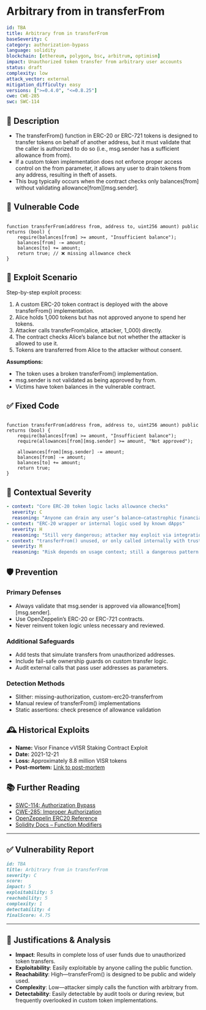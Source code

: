 # Arbitrary from in transferFrom

```YAML
id: TBA
title: Arbitrary from in transferFrom
baseSeverity: C
category: authorization-bypass
language: solidity
blockchain: [ethereum, polygon, bsc, arbitrum, optimism]
impact: Unauthorized token transfer from arbitrary user accounts
status: draft
complexity: low
attack_vector: external
mitigation_difficulty: easy
versions: [">=0.4.0", "<=0.8.25"]
cwe: CWE-285
swc: SWC-114
```

## 📝 Description

- The transferFrom() function in ERC-20 or ERC-721 tokens is designed to transfer tokens on behalf of another address, but it must validate that the caller is authorized to do so (i.e., msg.sender has a sufficient allowance from from).
- If a custom token implementation does not enforce proper access control on the from parameter, it allows any user to drain tokens from any address, resulting in theft of assets. 
- This bug typically occurs when the contract checks only balances[from] without validating allowance[from][msg.sender].

## 🚨 Vulnerable Code

```solidity

function transferFrom(address from, address to, uint256 amount) public returns (bool) {
    require(balances[from] >= amount, "Insufficient balance");
    balances[from] -= amount;
    balances[to] += amount;
    return true; // ❌ missing allowance check
}
```

## 🧪 Exploit Scenario

Step-by-step exploit process:

1. A custom ERC-20 token contract is deployed with the above transferFrom() implementation.
2. Alice holds 1,000 tokens but has not approved anyone to spend her tokens.
3. Attacker calls transferFrom(alice, attacker, 1_000) directly.
4. The contract checks Alice’s balance but not whether the attacker is allowed to use it.
5. Tokens are transferred from Alice to the attacker without consent.

**Assumptions:**

- The token uses a broken transferFrom() implementation.
- msg.sender is not validated as being approved by from.
- Victims have token balances in the vulnerable contract.

## ✅ Fixed Code

```solidity

function transferFrom(address from, address to, uint256 amount) public returns (bool) {
    require(balances[from] >= amount, "Insufficient balance");
    require(allowances[from][msg.sender] >= amount, "Not approved");

    allowances[from][msg.sender] -= amount;
    balances[from] -= amount;
    balances[to] += amount;
    return true;
}
```

## 🧭 Contextual Severity

```yaml
- context: "Core ERC-20 token logic lacks allowance checks"
  severity: C
  reasoning: "Anyone can drain any user’s balance—catastrophic financial loss."
- context: "ERC-20 wrapper or internal logic used by known dApps"
  severity: H
  reasoning: "Still very dangerous; attacker may exploit via integrations."
- context: "transferFrom() unused, or only called internally with trusted addresses"
  severity: M
  reasoning: "Risk depends on usage context; still a dangerous pattern to leave in code."
```

## 🛡️ Prevention

### Primary Defenses

- Always validate that msg.sender is approved via allowance[from][msg.sender].
- Use OpenZeppelin’s ERC-20 or ERC-721 contracts.
- Never reinvent token logic unless necessary and reviewed.

### Additional Safeguards

- Add tests that simulate transfers from unauthorized addresses.
- Include fail-safe ownership guards on custom transfer logic.
- Audit external calls that pass user addresses as parameters.

### Detection Methods

- Slither: missing-authorization, custom-erc20-transferfrom
- Manual review of transferFrom() implementations
- Static assertions: check presence of allowance validation

## 🕰️ Historical Exploits

- **Name:** Visor Finance vVISR Staking Contract Exploit
- **Date:** 2021-12-21
- **Loss:** Approximately 8.8 million VISR tokens
- **Post-mortem:** [Link to post-mortem](https://medium.com/visorfinance/post-mortem-for-vvisr-staking-contract-exploit-and-upcoming-migration-7920e1dee55a)

## 📚 Further Reading

- [SWC-114: Authorization Bypass](https://swcregistry.io/docs/SWC-114)
- [CWE-285: Improper Authorization](https://cwe.mitre.org/data/definitions/285.html)
- [OpenZeppelin ERC20 Reference](https://docs.openzeppelin.com/contracts/4.x/api/token/erc20)
- [Solidity Docs – Function Modifiers](https://docs.soliditylang.org/en/latest/contracts.html#function-modifiers) 
  
---

## ✅ Vulnerability Report 

```markdown
id: TBA
title: Arbitrary from in transferFrom
severity: C
score:
impact: 5
exploitability: 5
reachability: 5
complexity: 1
detectability: 4
finalScore: 4.75
```

---

## 📄 Justifications & Analysis

- **Impact**: Results in complete loss of user funds due to unauthorized token transfers.
- **Exploitability**: Easily exploitable by anyone calling the public function.
- **Reachability**: High—transferFrom() is designed to be public and widely used.
- **Complexity**: Low—attacker simply calls the function with arbitrary from.
- **Detectability**: Easily detectable by audit tools or during review, but frequently overlooked in custom token implementations.
